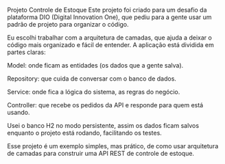 Projeto Controle de Estoque
Este projeto foi criado para um desafio da plataforma DIO (Digital Innovation One), que pediu para a gente usar um padrão de projeto para organizar o código.

Eu escolhi trabalhar com a arquitetura de camadas, que ajuda a deixar o código mais organizado e fácil de entender. A aplicação está dividida em partes claras:

Model: onde ficam as entidades (os dados que a gente salva).

Repository: que cuida de conversar com o banco de dados.

Service: onde fica a lógica do sistema, as regras do negócio.

Controller: que recebe os pedidos da API e responde para quem está usando.

Usei o banco H2 no modo persistente, assim os dados ficam salvos enquanto o projeto está rodando, facilitando os testes.

Esse projeto é um exemplo simples, mas prático, de como usar arquitetura de camadas para construir uma API REST de controle de estoque.